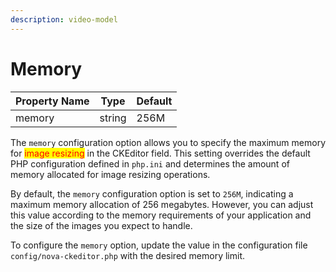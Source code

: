 ```yaml
---
description: video-model
---
```


# Memory

| Property Name | Type   | Default |
| ------------- | ------ | ------- |
| memory        | string | 256M    |

The `memory` configuration option allows you to specify the maximum memory for <mark style="color:red;">image resizing</mark> in the CKEditor field. This setting overrides the default PHP configuration defined in `php.ini` and determines the amount of memory allocated for image resizing operations.

By default, the `memory` configuration option is set to `256M`, indicating a maximum memory allocation of 256 megabytes. However, you can adjust this value according to the memory requirements of your application and the size of the images you expect to handle.

To configure the `memory` option, update the value in the configuration file `config/nova-ckeditor.php` with the desired memory limit.



